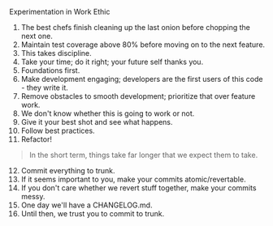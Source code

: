 Experimentation in Work Ethic

1. The best chefs finish cleaning up the last onion before chopping the next one.
2. Maintain test coverage above 80% before moving on to the next feature.
3. This takes discipline.
4. Take your time; do it right; your future self thanks you.
5. Foundations first.
6. Make development engaging; developers are the first users of this code - they write it.
7. Remove obstacles to smooth development; prioritize that over feature work.
8. We don't know whether this is going to work or not.
9. Give it your best shot and see what happens.
10. Follow best practices.
11. Refactor!

> In the short term, things take far longer that we expect them to take.

12. Commit everything to trunk.
13. If it seems important to you, make your commits atomic/revertable.
14. If you don't care whether we revert stuff together, make your commits messy.
15. One day we'll have a CHANGELOG.md.
16. Until then, we trust you to commit to trunk.

